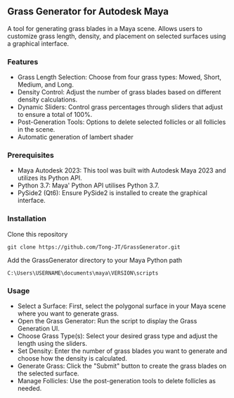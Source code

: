 ## Grass Generator for Autodesk Maya
A tool for generating grass blades in a Maya scene. Allows users to customize grass length, density, and placement on selected surfaces using a graphical interface.

### Features
- Grass Length Selection: Choose from four grass types: Mowed, Short, Medium, and Long.
- Density Control: Adjust the number of grass blades based on different density calculations.
- Dynamic Sliders: Control grass percentages through sliders that adjust to ensure a total of 100%.
- Post-Generation Tools: Options to delete selected follicles or all follicles in the scene.
- Automatic generation of lambert shader

### Prerequisites
- Maya Autodesk 2023: This tool was built with Autodesk Maya 2023 and utilizes its Python API.
- Python 3.7: Maya' Python API utilises Python 3.7.
- PySide2 (Qt6): Ensure PySide2 is installed to create the graphical interface.

### Installation

Clone this repository
```
git clone https://github.com/Tong-JT/GrassGenerator.git
```

Add the GrassGenerator directory to your Maya Python path
```
C:\Users\USERNAME\documents\maya\VERSION\scripts
```

### Usage
- Select a Surface: First, select the polygonal surface in your Maya scene where you want to generate grass.
- Open the Grass Generator: Run the script to display the Grass Generation UI.
- Choose Grass Type(s): Select your desired grass type and adjust the length using the sliders.
- Set Density: Enter the number of grass blades you want to generate and choose how the density is calculated.
- Generate Grass: Click the "Submit" button to create the grass blades on the selected surface.
- Manage Follicles: Use the post-generation tools to delete follicles as needed.
